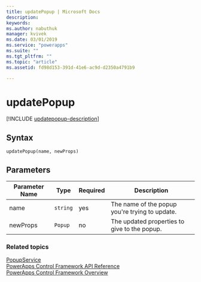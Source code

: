 ```yaml
---
title: updatePopup | Microsoft Docs
description: 
keywords:
ms.author: nabuthuk
manager: kvivek
ms.date: 03/01/2019
ms.service: "powerapps"
ms.suite: ""
ms.tgt_pltfrm: ""
ms.topic: "article"
ms.assetid: fd98d153-391d-41e6-ac9d-d2350a4791b9

---
```


# updatePopup

[!INCLUDE [updatepopup-description](includes/updatepopup-description.md)]

## Syntax

`updatePopup(name, newProps)`

## Parameters

| Parameter Name|Type|Required|Description|
| ------------- |----|--------|-----------|
|name|`string`|yes|The name of the popup you're trying to update.|
|newProps|`Popup`|no|The updated properties to give to the popup.|

### Related topics

[PopupService](../popupservice.md)<br />
[PowerApps Control Framework API Reference](../index.md)<br />
[PowerApps Control Framework Overview](../../overview.md)<br />
